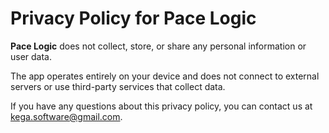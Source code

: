 # Privacy Policy for Pace Logic

**Pace Logic** does not collect, store, or share any personal information or user data.

The app operates entirely on your device and does not connect to external servers or use third-party services that collect data.

If you have any questions about this privacy policy, you can contact us at kega.software@gmail.com.
